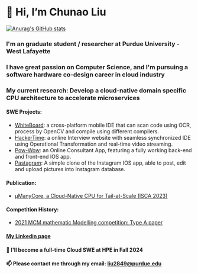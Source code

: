 # 👋 Hi, I’m Chunao Liu
[![Anurag's GitHub stats](https://github-readme-stats.vercel.app/api?username=ChunaoLiu&count_private=true&theme=tokyonight)](https://github.com/anuraghazra/github-readme-stats)
### I'm an graduate student / researcher at Purdue University - West Lafayette
### I have great passion on Computer Science, and I'm pursuing a software hardware co-design career in cloud industry
### My current research: Develop a cloud-native domain specific CPU architecture to accelerate microservices

#### SWE Projects:
  - [WhiteBoard](https://github.com/Anurag-Shah/WhiteBoard): a cross-platform mobile IDE that can scan code using OCR, process by OpenCV and compile using different compilers.
  - [HackerTime](https://github.com/HBillaud/HackerTime-Backend): a online Interview website with seamless synchronized IDE using Operational Transformation and real-time video streaming.
  - [Pow-Wow](https://github.com/aNewbieProgrammer/Pow-Wow): an Online Consultant App, featuring a fully working back-end and front-end IOS app.
  - [Pastagram](https://github.com/aNewbieProgrammer/Parstagram): A simple clone of the Instagram IOS app, able to post, edit and upload pictures into Instagram database.

#### Publication:
  - [μManyCore, a Cloud-Native CPU for Tail-at-Scale (ISCA 2023)](https://dl.acm.org/doi/abs/10.1145/3579371.3589068)
 
#### Competition History:
  - [2021 MCM mathematic Modelling competition: Type A paper](https://github.com/aNewbieProgrammer/MCM-Paper)
#### [My Linkedin page](https://www.linkedin.com/in/chunao-liu-1a7a31204/)
 
#### 💞️ I'll become a full-time Cloud SWE at HPE in Fall 2024
#### 📫 Please contact me through my email: liu2849@purdue.edu

<!---
aNewbieProgrammer/aNewbieProgrammer is a ✨ special ✨ repository because its `README.md` (this file) appears on your GitHub profile.
You can click the Preview link to take a look at your changes.
--->
